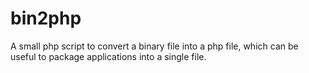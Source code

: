 bin2php
=======

A small php script to convert a binary file into a php file, which can be useful to package applications into a single file.
